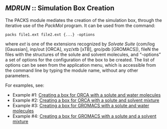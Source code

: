 ## *MDRUN* :: Simulation Box Creation

The PACKS module mediates the creation of the simulation box, through the iterative use of the _PackMol_ program. It can be used from the command:

	packs file1.ext file2.ext {...} -options

where _ext_ is one of the extensions recognized by _Solvate Suite_ (com/log [Gaussian], inp/out [ORCA], xyz/xtb [xTB], gro/pdb [GROMACS]), fileN the files with the structures of the solute and solvent molecules, and “-options” a set of options for the configuration of the box to be created. The list of options can be seen from the application menu, which is accessible from the command line by typing the module name, without any other parameters.

For examples, see:

* Example #1: [Creating a box for ORCA with a solute and water molecules](https://github.com/otaviolsantana/solvate/tree/main/tests/2_PACKS_Test01)
* Example #2: [Creating a box for ORCA with a solute and solvent mixture](https://github.com/otaviolsantana/solvate/tree/main/tests/2_PACKS_Test02)
* Example #3: [Creating a box for GROMACS with a solute and water molecules](https://github.com/otaviolsantana/solvate/tree/main/tests/2_PACKS_Test03)
* Example #4: [Creating a box for GROMACS with a solute and a solvent mixture](https://github.com/otaviolsantana/solvate/tree/main/tests/2_PACKS_Test04)
